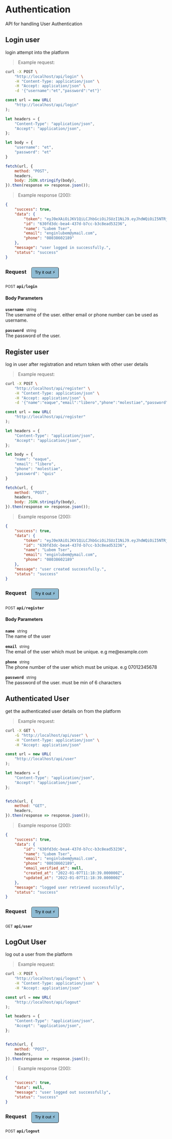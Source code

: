 # Authentication

API for handling User Authentication

## Login user


login attempt into the platform

> Example request:

```bash
curl -X POST \
    "http://localhost/api/login" \
    -H "Content-Type: application/json" \
    -H "Accept: application/json" \
    -d '{"username":"et","password":"et"}'

```

```javascript
const url = new URL(
    "http://localhost/api/login"
);

let headers = {
    "Content-Type": "application/json",
    "Accept": "application/json",
};

let body = {
    "username": "et",
    "password": "et"
}

fetch(url, {
    method: "POST",
    headers,
    body: JSON.stringify(body),
}).then(response => response.json());
```


> Example response (200):

```json
{
    "success": true,
    "data": {
        "token": "eyJ0eXAiOiJKV1QiLCJhbGciOiJSUzI1NiJ9.eyJhdWQiOiI5NTRjNmEyNi1lMTNhLTRkOGQtOTU2MC00NmZhZjRhNTllYmUiLCJqdGkiOiIwMGUyMzZiN2JmZDNkNTJiNDZiNThmNzJkOTVhMGVhNTY4NTMxOTNlZmFmYzk1OTRjY2ExZjMzOGZlOGM4OGM1OWYyMTc0NzkzMzYxNDg2OCIsImlhdCI6MTY0MTU1NTQ5My4yNjE2NiwibmJmIjoxNjQxNTU1NDkzLjI2MTY2NCwiZXhwIjoxNjQyMDczODkzLjI1OTg2Niwic3ViIjoiNjMwZmQzZGMtYmVhNC00MzdkLWI3Y2MtYjNjOGVhZDUzMjM2Iiwic2NvcGVzIjpbXX0.HsIn2YHEoWvC7dhLatfNEDHP66vJb8kONpDjT4AFJcOFqowPJ-uH-GzN-7UMzcQ5FKt87O2Dzx02iOZflBjwuS9mjfyxeNsk-KNwEeMlte-f55KEGQvt0KSkV0TGz-3hyLk0BdWHxsSxhjOEq0SXHmrGgR5_EJP-dIpokOOA8O70R7qrgV7yHEhuIqYGr92wVUphNyHEtoZ6U4mHFGAgPm9POn17lYjwnRLylx41bYHncGW6s9StlOzhyOl2FIY1vgobu6hHtt9KA9kow2aKupt7C3YiknDyvSpcJk3DplfVOrT-7buN_mDt4wsfRFFrx2XxUGgwU9ERPbDUfIp__b12nk51vhJ1ZyRbYmLEkDGkqHpGtHU69YbfrJD2Ep4BIL2ZwK1_LTNBJF-IaoxStZqgnjowpVrxDshgUM6LkJANjDfwRLp-T1HQ1Ui1fCdP-6OYNlrE-J2vGnZNAp8PWxs--X7Rq1jamc4A9TIu6xcPoXYdKkTxIxFz5WxfHrSch-4pDHashzUvgDSbtPEEJmhexIsayn-_0rgyTbOBrIs1GiFv8tsT0CH_Vrlr7euFdEBiKWLffA-Asmy7Q7GOOtRHIpW9WY6EvSjtEKBxOBXhmB6Ee_ocor26VJfRyTVnOdhrvkjZ44oQo6jlMSOAXGXJOqsCVOpfKJgShjfVdL8",
        "id": "630fd3dc-bea4-437d-b7cc-b3c8ead53236",
        "name": "Lubem Tser",
        "email": "enginlubem@ymail.com",
        "phone": "08038602189"
    },
    "message": "user logged in successfully.",
    "status": "success"
}
```
<div id="execution-results-POSTapi-login" hidden>
    <blockquote>Received response<span id="execution-response-status-POSTapi-login"></span>:</blockquote>
    <pre class="json"><code id="execution-response-content-POSTapi-login"></code></pre>
</div>
<div id="execution-error-POSTapi-login" hidden>
    <blockquote>Request failed with error:</blockquote>
    <pre><code id="execution-error-message-POSTapi-login"></code></pre>
</div>
<form id="form-POSTapi-login" data-method="POST" data-path="api/login" data-authed="0" data-hasfiles="0" data-headers='{"Content-Type":"application\/json","Accept":"application\/json"}' onsubmit="event.preventDefault(); executeTryOut('POSTapi-login', this);">
<h3>
    Request&nbsp;&nbsp;&nbsp;
        <button type="button" style="background-color: #8fbcd4; padding: 5px 10px; border-radius: 5px; border-width: thin;" id="btn-tryout-POSTapi-login" onclick="tryItOut('POSTapi-login');">Try it out ⚡</button>
    <button type="button" style="background-color: #c97a7e; padding: 5px 10px; border-radius: 5px; border-width: thin;" id="btn-canceltryout-POSTapi-login" onclick="cancelTryOut('POSTapi-login');" hidden>Cancel</button>&nbsp;&nbsp;
    <button type="submit" style="background-color: #6ac174; padding: 5px 10px; border-radius: 5px; border-width: thin;" id="btn-executetryout-POSTapi-login" hidden>Send Request 💥</button>
    </h3>
<p>
<small class="badge badge-black">POST</small>
 <b><code>api/login</code></b>
</p>
<h4 class="fancy-heading-panel"><b>Body Parameters</b></h4>
<p>
<b><code>username</code></b>&nbsp;&nbsp;<small>string</small>  &nbsp;
<input type="text" name="username" data-endpoint="POSTapi-login" data-component="body" required  hidden>
<br>
The username of the user. either email or phone number can be used as username.
</p>
<p>
<b><code>password</code></b>&nbsp;&nbsp;<small>string</small>  &nbsp;
<input type="password" name="password" data-endpoint="POSTapi-login" data-component="body" required  hidden>
<br>
The password of the user.
</p>

</form>


## Register user


log in user after registration and return token with other user details

> Example request:

```bash
curl -X POST \
    "http://localhost/api/register" \
    -H "Content-Type: application/json" \
    -H "Accept: application/json" \
    -d '{"name":"eaque","email":"libero","phone":"molestiae","password":"quis"}'

```

```javascript
const url = new URL(
    "http://localhost/api/register"
);

let headers = {
    "Content-Type": "application/json",
    "Accept": "application/json",
};

let body = {
    "name": "eaque",
    "email": "libero",
    "phone": "molestiae",
    "password": "quis"
}

fetch(url, {
    method: "POST",
    headers,
    body: JSON.stringify(body),
}).then(response => response.json());
```


> Example response (200):

```json
{
    "success": true,
    "data": {
        "token": "eyJ0eXAiOiJKV1QiLCJhbGciOiJSUzI1NiJ9.eyJhdWQiOiI5NTRjNmEyNi1lMTNhLTRkOGQtOTU2MC00NmZhZjRhNTllYmUiLCJqdGkiOiIwMGUyMzZiN2JmZDNkNTJiNDZiNThmNzJkOTVhMGVhNTY4NTMxOTNlZmFmYzk1OTRjY2ExZjMzOGZlOGM4OGM1OWYyMTc0NzkzMzYxNDg2OCIsImlhdCI6MTY0MTU1NTQ5My4yNjE2NiwibmJmIjoxNjQxNTU1NDkzLjI2MTY2NCwiZXhwIjoxNjQyMDczODkzLjI1OTg2Niwic3ViIjoiNjMwZmQzZGMtYmVhNC00MzdkLWI3Y2MtYjNjOGVhZDUzMjM2Iiwic2NvcGVzIjpbXX0.HsIn2YHEoWvC7dhLatfNEDHP66vJb8kONpDjT4AFJcOFqowPJ-uH-GzN-7UMzcQ5FKt87O2Dzx02iOZflBjwuS9mjfyxeNsk-KNwEeMlte-f55KEGQvt0KSkV0TGz-3hyLk0BdWHxsSxhjOEq0SXHmrGgR5_EJP-dIpokOOA8O70R7qrgV7yHEhuIqYGr92wVUphNyHEtoZ6U4mHFGAgPm9POn17lYjwnRLylx41bYHncGW6s9StlOzhyOl2FIY1vgobu6hHtt9KA9kow2aKupt7C3YiknDyvSpcJk3DplfVOrT-7buN_mDt4wsfRFFrx2XxUGgwU9ERPbDUfIp__b12nk51vhJ1ZyRbYmLEkDGkqHpGtHU69YbfrJD2Ep4BIL2ZwK1_LTNBJF-IaoxStZqgnjowpVrxDshgUM6LkJANjDfwRLp-T1HQ1Ui1fCdP-6OYNlrE-J2vGnZNAp8PWxs--X7Rq1jamc4A9TIu6xcPoXYdKkTxIxFz5WxfHrSch-4pDHashzUvgDSbtPEEJmhexIsayn-_0rgyTbOBrIs1GiFv8tsT0CH_Vrlr7euFdEBiKWLffA-Asmy7Q7GOOtRHIpW9WY6EvSjtEKBxOBXhmB6Ee_ocor26VJfRyTVnOdhrvkjZ44oQo6jlMSOAXGXJOqsCVOpfKJgShjfVdL8",
        "id": "630fd3dc-bea4-437d-b7cc-b3c8ead53236",
        "name": "Lubem Tser",
        "email": "enginlubem@ymail.com",
        "phone": "08038602189"
    },
    "message": "user created successfully.",
    "status": "success"
}
```
<div id="execution-results-POSTapi-register" hidden>
    <blockquote>Received response<span id="execution-response-status-POSTapi-register"></span>:</blockquote>
    <pre class="json"><code id="execution-response-content-POSTapi-register"></code></pre>
</div>
<div id="execution-error-POSTapi-register" hidden>
    <blockquote>Request failed with error:</blockquote>
    <pre><code id="execution-error-message-POSTapi-register"></code></pre>
</div>
<form id="form-POSTapi-register" data-method="POST" data-path="api/register" data-authed="0" data-hasfiles="0" data-headers='{"Content-Type":"application\/json","Accept":"application\/json"}' onsubmit="event.preventDefault(); executeTryOut('POSTapi-register', this);">
<h3>
    Request&nbsp;&nbsp;&nbsp;
        <button type="button" style="background-color: #8fbcd4; padding: 5px 10px; border-radius: 5px; border-width: thin;" id="btn-tryout-POSTapi-register" onclick="tryItOut('POSTapi-register');">Try it out ⚡</button>
    <button type="button" style="background-color: #c97a7e; padding: 5px 10px; border-radius: 5px; border-width: thin;" id="btn-canceltryout-POSTapi-register" onclick="cancelTryOut('POSTapi-register');" hidden>Cancel</button>&nbsp;&nbsp;
    <button type="submit" style="background-color: #6ac174; padding: 5px 10px; border-radius: 5px; border-width: thin;" id="btn-executetryout-POSTapi-register" hidden>Send Request 💥</button>
    </h3>
<p>
<small class="badge badge-black">POST</small>
 <b><code>api/register</code></b>
</p>
<h4 class="fancy-heading-panel"><b>Body Parameters</b></h4>
<p>
<b><code>name</code></b>&nbsp;&nbsp;<small>string</small>  &nbsp;
<input type="text" name="name" data-endpoint="POSTapi-register" data-component="body" required  hidden>
<br>
The name of the user
</p>
<p>
<b><code>email</code></b>&nbsp;&nbsp;<small>string</small>  &nbsp;
<input type="text" name="email" data-endpoint="POSTapi-register" data-component="body" required  hidden>
<br>
The email of the user which must be unique. e.g me@example.com
</p>
<p>
<b><code>phone</code></b>&nbsp;&nbsp;<small>string</small>  &nbsp;
<input type="text" name="phone" data-endpoint="POSTapi-register" data-component="body" required  hidden>
<br>
The phone number of the user which must be unique. e.g 07012345678
</p>
<p>
<b><code>password</code></b>&nbsp;&nbsp;<small>string</small>  &nbsp;
<input type="password" name="password" data-endpoint="POSTapi-register" data-component="body" required  hidden>
<br>
The password of the user. must be min of 6 characters
</p>

</form>


## Authenticated User


get the authenticated user details on from the platform

> Example request:

```bash
curl -X GET \
    -G "http://localhost/api/user" \
    -H "Content-Type: application/json" \
    -H "Accept: application/json"
```

```javascript
const url = new URL(
    "http://localhost/api/user"
);

let headers = {
    "Content-Type": "application/json",
    "Accept": "application/json",
};


fetch(url, {
    method: "GET",
    headers,
}).then(response => response.json());
```


> Example response (200):

```json
{
    "success": true,
    "data": {
        "id": "630fd3dc-bea4-437d-b7cc-b3c8ead53236",
        "name": "Lubem Tser",
        "email": "enginlubem@ymail.com",
        "phone": "08038602189",
        "email_verified_at": null,
        "created_at": "2022-01-07T11:18:39.000000Z",
        "updated_at": "2022-01-07T11:18:39.000000Z"
    },
    "message": "logged user retrieved successfully",
    "status": "success"
}
```
<div id="execution-results-GETapi-user" hidden>
    <blockquote>Received response<span id="execution-response-status-GETapi-user"></span>:</blockquote>
    <pre class="json"><code id="execution-response-content-GETapi-user"></code></pre>
</div>
<div id="execution-error-GETapi-user" hidden>
    <blockquote>Request failed with error:</blockquote>
    <pre><code id="execution-error-message-GETapi-user"></code></pre>
</div>
<form id="form-GETapi-user" data-method="GET" data-path="api/user" data-authed="0" data-hasfiles="0" data-headers='{"Content-Type":"application\/json","Accept":"application\/json"}' onsubmit="event.preventDefault(); executeTryOut('GETapi-user', this);">
<h3>
    Request&nbsp;&nbsp;&nbsp;
        <button type="button" style="background-color: #8fbcd4; padding: 5px 10px; border-radius: 5px; border-width: thin;" id="btn-tryout-GETapi-user" onclick="tryItOut('GETapi-user');">Try it out ⚡</button>
    <button type="button" style="background-color: #c97a7e; padding: 5px 10px; border-radius: 5px; border-width: thin;" id="btn-canceltryout-GETapi-user" onclick="cancelTryOut('GETapi-user');" hidden>Cancel</button>&nbsp;&nbsp;
    <button type="submit" style="background-color: #6ac174; padding: 5px 10px; border-radius: 5px; border-width: thin;" id="btn-executetryout-GETapi-user" hidden>Send Request 💥</button>
    </h3>
<p>
<small class="badge badge-green">GET</small>
 <b><code>api/user</code></b>
</p>
</form>


## LogOut User


log out a user from the platform

> Example request:

```bash
curl -X POST \
    "http://localhost/api/logout" \
    -H "Content-Type: application/json" \
    -H "Accept: application/json"
```

```javascript
const url = new URL(
    "http://localhost/api/logout"
);

let headers = {
    "Content-Type": "application/json",
    "Accept": "application/json",
};


fetch(url, {
    method: "POST",
    headers,
}).then(response => response.json());
```


> Example response (200):

```json
{
    "success": true,
    "data": null,
    "message": "user logged out successfully",
    "status": "success"
}
```
<div id="execution-results-POSTapi-logout" hidden>
    <blockquote>Received response<span id="execution-response-status-POSTapi-logout"></span>:</blockquote>
    <pre class="json"><code id="execution-response-content-POSTapi-logout"></code></pre>
</div>
<div id="execution-error-POSTapi-logout" hidden>
    <blockquote>Request failed with error:</blockquote>
    <pre><code id="execution-error-message-POSTapi-logout"></code></pre>
</div>
<form id="form-POSTapi-logout" data-method="POST" data-path="api/logout" data-authed="0" data-hasfiles="0" data-headers='{"Content-Type":"application\/json","Accept":"application\/json"}' onsubmit="event.preventDefault(); executeTryOut('POSTapi-logout', this);">
<h3>
    Request&nbsp;&nbsp;&nbsp;
        <button type="button" style="background-color: #8fbcd4; padding: 5px 10px; border-radius: 5px; border-width: thin;" id="btn-tryout-POSTapi-logout" onclick="tryItOut('POSTapi-logout');">Try it out ⚡</button>
    <button type="button" style="background-color: #c97a7e; padding: 5px 10px; border-radius: 5px; border-width: thin;" id="btn-canceltryout-POSTapi-logout" onclick="cancelTryOut('POSTapi-logout');" hidden>Cancel</button>&nbsp;&nbsp;
    <button type="submit" style="background-color: #6ac174; padding: 5px 10px; border-radius: 5px; border-width: thin;" id="btn-executetryout-POSTapi-logout" hidden>Send Request 💥</button>
    </h3>
<p>
<small class="badge badge-black">POST</small>
 <b><code>api/logout</code></b>
</p>
</form>



